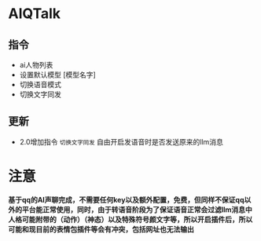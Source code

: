 # AIQTalk

## 指令
- ai人物列表
- 设置默认模型 [模型名字]
- 切换语音模式
- 切换文字同发
  
## 更新
- 2.0增加指令 `切换文字同发` 自由开启发语音时是否发送原来的llm消息
# 注意
**基于qq的AI声聊完成，不需要任何key以及额外配置，免费，但同样不保证qq以外的平台能正常使用，同时，由于转语音阶段为了保证语音正常会过滤llm消息中人格可能附带的（动作）（神态）以及特殊符号颜文字等，所以开启插件后，所以可能和现目前的表情包插件等会有冲突，包括网址也无法输出**
